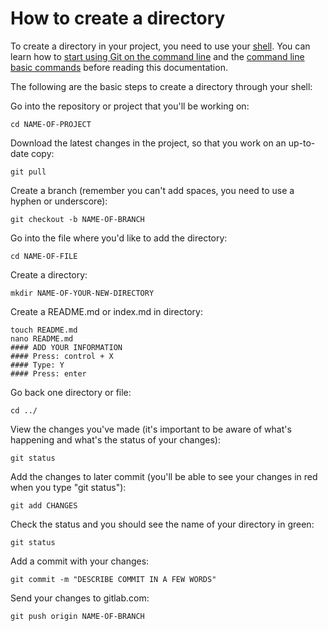 # How to create a directory

To create a directory in your project, you need to use your [shell](http://doc.gitlab.com/ce/gitlab-basics/basic-git-commands.html). You can learn how to [start using Git on the command line](http://doc.gitlab.com/ce/gitlab-basics/start-using-git.html) and the [command line basic commands](http://doc.gitlab.com/ce/gitlab-basics/command-line-commands.html) before reading this documentation.

The following are the basic steps to create a directory through your shell:

Go into the repository or project that you'll be working on:
```
cd NAME-OF-PROJECT
```

Download the latest changes in the project, so that you work on an up-to-date copy:
```
git pull
```

Create a branch (remember you can't add spaces, you need to use a hyphen or underscore):
```
git checkout -b NAME-OF-BRANCH
```

Go into the file where you'd like to add the directory:
```
cd NAME-OF-FILE
```

Create a directory:
```
mkdir NAME-OF-YOUR-NEW-DIRECTORY
```

Create a README.md or index.md in directory:
```
touch README.md
nano README.md
#### ADD YOUR INFORMATION
#### Press: control + X
#### Type: Y
#### Press: enter
```

Go back one directory or file:
```
cd ../
```

View the changes you've made (it's important to be aware of what's happening and what's the status of your changes):
```
git status
```

Add the changes to later commit (you'll be able to see your changes in red when you type "git status"):
```
git add CHANGES
```

Check the status and you should see the name of your directory in green:
```
git status
```

Add a commit with your changes:
```
git commit -m "DESCRIBE COMMIT IN A FEW WORDS"
```

Send your changes to gitlab.com:
```
git push origin NAME-OF-BRANCH
```

